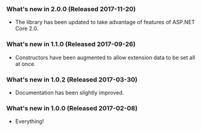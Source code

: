 ### What's new in 2.0.0 (Released 2017-11-20)

* The library has been updated to take advantage of features of ASP.NET Core 2.0.

### What's new in 1.1.0 (Released 2017-09-26)

* Constructors have been augmented to allow extension data to be set all at once.

### What's new in 1.0.2 (Released 2017-03-30)

* Documentation has been slightly improved.

### What's new in 1.0.0 (Released 2017-02-08)

* Everything!